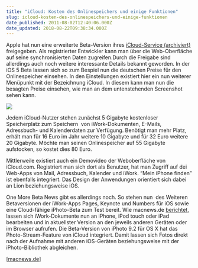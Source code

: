 ```yaml
---
title: "iCloud: Kosten des Onlinespeichers und einige Funktionen"
slug: icloud-kosten-des-onlinespeichers-und-einige-funktionen
date_published: 2011-08-02T12:40:06.000Z
date_updated: 2018-08-22T09:38:34.000Z
---
```


Apple hat nun eine erweiterte Beta-Version ihres [iCloud-Service (archiviert)](http://web.archive.org/web/20110806101125/http://www.benm.at:80/2011/06/07/mobileme-ist-tot-es-lebe-icloud/) freigegeben. Als registrierter Entwickler kann man über die Web-Oberfläche auf seine synchronisierten Daten zugreifen.Durch die Freigabe sind allerdings auch noch weitere interessante Details bekannt geworden. In der iOS 5 Beta lassen sich so zum Bespiel nun die deutschen Preise für den Onlinespeicher einsehen. In den Einstellungen existiert hier ein nun weiterer Menüpunkt mit der Bezeichnung iCloud. In diesem kann man nun die besagten Preise einsehen, wie man an dem untenstehenden Screenshot sehen kann.

[![](//picdump.thafaker.de/2011/08/ios-icloud-580x503.jpg)](__GHOST_URL__/icloud-kosten-des-onlinespeichers-und-einige-funktionen/ios-icloud/)

Jedem iCloud-Nutzer stehen zunächst 5 Gigabyte kostenloser Speicherplatz zum Speichern  von iWork-Dokumenten, E-Mails, Adressbuch- und Kalenderdaten zur Verfügung. Benötigt man mehr Platz, erhält man für 16 Euro im Jahr weitere 10 Gigabyte und für 32 Euro weitere 20 Gigabyte. Möchte man seinen Onlinespeicher auf 55 Gigabyte aufstocken, so kostet dies 80 Euro.

Mittlerweile existiert auch ein Demovideo der Weboberfläche von iCloud.com. Registriert man sich dort als Benutzer, hat man Zugriff auf dei Web-Apps von Mail, Adressbuch, Kalender und iWork. “Mein iPhone finden” ist ebenfalls integriert. Das Design der Anwendungen orientiert sich dabei an Lion beziehungsweise iOS.

One More Beta News gibt es allerdings noch. So stehen nun  des Weiteren Betaversionen der iWork-Apps Pages, Keynote und Numbers für iOS sowie eine Cloud-fähige iPhoto-Beta zum Test bereit. Wie macnews.de [berichtet](http://www.macnews.de/iphone/icloud-com-apple-startet-beta-test-der-web-oberflache-219341), lassen sich iWork-Dokumente nun an iPhone, iPod touch oder iPad bearbeiten und in aktuellster Version an den jeweils anderen Geräten oder im Browser aufrufen. Die Beta-Version von iPhoto 9.2 für OS X hat das Photo-Stream-Feature von iCloud integriert. Damit lassen sich Fotos direkt nach der Aufnahme mit anderen iOS-Geräten beziehungsweise mit der iPhoto-Bibliothek abgleichen.

[[macnews.de](http://www.macnews.de/iphone/icloud-com-apple-startet-beta-test-der-web-oberflache-219341)]
